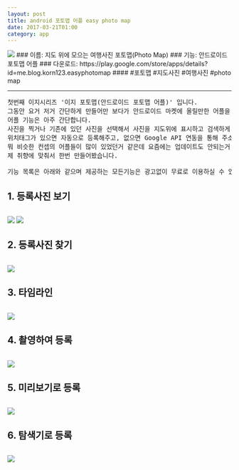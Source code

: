 ```yaml
---
layout: post
title: android 포토맵 어플 easy photo map
date: 2017-03-21T01:00
category: app
---
```


<img class="fit image" src="/images/post/app_easyphotomap01.png">
### 이름: 지도 위에 모으는 여행사진 포토맵(Photo Map)
### 기능: 안드로이드 포토맵 어플
### 다운로드: https://play.google.com/store/apps/details?id=me.blog.korn123.easyphotomap
#### #포토맵 #지도사진 #여행사진 #photo map

---

<pre>
첫번째 이지시리즈 '이지 포토맵(안드로이드 포토맵 어플)' 입니다.
그동안 요거 저거 간단하게 만들어만 보다가 안드로이드 마켓에 올릴만한 어플을 하나 만들어보고 싶어서 첫번째 어플을 만들어봤습니다.
어플 기능은 아주 간단합니다.
사진을 찍거나 기존에 있던 사진을 선택해서 사진을 지도위에 표시하고 검색하게 해주는 겁니다.
위치태그가 있으면 자동으로 등록해주고, 없으면 Google API 연동을 통해 주소검색 후 등록합니다.
뭐 비슷한 컨셉의 어플들이 많이 있었던거 같은데 요즘에는 업데이트도 안되는거 같고, 회원등록을 해야하거나 원하는 기능이 없거나 해서
제 취향에 맞춰서 한번 만들어봤습니다.

기능 목록은 아래와 같으며 제공하는 모든기능은 광고없이 무료로 이용하실 수 있습니다.
</pre>


## 1. 등록사진 보기
<pre>
</pre>
<img class="fit image" src="/images/post/app_easyphotomap03.jpg">
<img class="fit image" src="/images/post/app_easyphotomap04.png">

## 2. 등록사진 찾기
<pre>
</pre>
<img class="fit image" src="/images/post/app_easyphotomap07.jpg">

## 3. 타임라인
<pre>
</pre>
<img class="fit image" src="/images/post/app_easyphotomap05.png">


## 4. 촬영하여 등록
<pre>
</pre>
<img class="fit image" src="/images/post/app_easyphotomap08.png">

## 5. 미리보기로 등록
<pre>
</pre>
<img class="fit image" src="/images/post/app_easyphotomap08_01.png">

## 6. 탐색기로 등록
<pre>
</pre>
<img class="fit image" src="/images/post/app_easyphotomap06.png">

